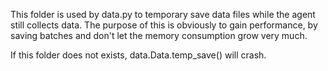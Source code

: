 This folder is used by data.py to temporary save data files while the agent still collects data. The purpose of this is obviously to gain performance, by saving batches and don't let the memory consumption grow very much.

If this folder does not exists, data.Data.temp_save() will crash.
